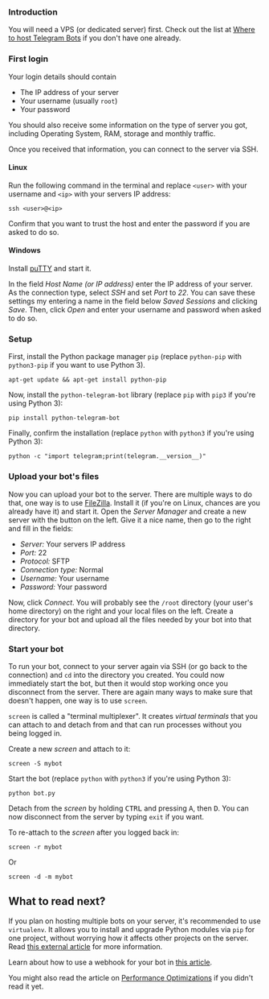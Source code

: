 ### Introduction
You will need a VPS (or dedicated server) first. Check out the list at [Where to host Telegram Bots](https://github.com/python-telegram-bot/python-telegram-bot/wiki/Where-to-host-Telegram-Bots#vps) if you don't have one already.

### First login
Your login details should contain
- The IP address of your server
- Your username (usually `root`)
- Your password

You should also receive some information on the type of server you got, including Operating System, RAM, storage and monthly traffic.

Once you received that information, you can connect to the server via SSH. 

#### Linux
Run the following command in the terminal and replace `<user>` with your username and `<ip>` with your servers IP address:

```
ssh <user>@<ip>
```

Confirm that you want to trust the host and enter the password if you are asked to do so.

#### Windows
Install [puTTY](http://www.chiark.greenend.org.uk/~sgtatham/putty/download.html) and start it. 

In the field *Host Name (or IP address)* enter the IP address of your server. As the connection type, select *SSH* and set *Port* to *22*. You can save these settings my entering a name in the field below *Saved Sessions* and clicking *Save*. Then, click *Open* and enter your username and password when asked to do so.

### Setup
First, install the Python package manager `pip` (replace `python-pip` with `python3-pip` if you want to use Python 3).
```
apt-get update && apt-get install python-pip
```

Now, install the `python-telegram-bot` library (replace `pip` with `pip3` if you're using Python 3):
```
pip install python-telegram-bot
```

Finally, confirm the installation (replace `python` with `python3` if you're using Python 3):
```
python -c "import telegram;print(telegram.__version__)"
```

### Upload your bot's files
Now you can upload your bot to the server. There are multiple ways to do that, one way is to use [FileZilla](https://filezilla-project.org/download.php?type=client). Install it (if you're on Linux, chances are you already have it) and start it. Open the *Server Manager* and create a new server with the button on the left. Give it a nice name, then go to the right and fill in the fields:

- *Server:* Your servers IP address
- *Port:* 22
- *Protocol:* SFTP
- *Connection type:* Normal
- *Username:* Your username
- *Password:* Your password

Now, click *Connect*. You will probably see the `/root` directory (your user's home directory) on the right and your local files on the left. Create a directory for your bot and upload all the files needed by your bot into that directory.

### Start your bot
To run your bot, connect to your server again via SSH (or go back to the connection) and `cd` into the directory you created. You could now immediately start the bot, but then it would stop working once you disconnect from the server. There are again many ways to make sure that doesn't happen, one way is to use `screen`. 

`screen` is called a "terminal multiplexer". It creates *virtual terminals* that you can attach to and detach from and that can run processes without you being logged in.

Create a new *screen* and attach to it:
```
screen -S mybot
```

Start the bot (replace `python` with `python3` if you're using Python 3):
```
python bot.py
```

Detach from the *screen* by holding <kbd>CTRL</kbd> and pressing <kbd>A</kbd>, then <kbd>D</kbd>. You can now disconnect from the server by typing `exit` if you want. 

To re-attach to the *screen* after you logged back in:
```
screen -r mybot
```
Or
```
screen -d -m mybot
```

## What to read next?
If you plan on hosting multiple bots on your server, it's recommended to use `virtualenv`. It allows you to install and upgrade Python modules via `pip` for one project, without worrying how it affects other projects on the server. Read [this external article](http://docs.python-guide.org/en/latest/dev/virtualenvs/) for more information.

Learn about how to use a webhook for your bot in [this article](https://github.com/python-telegram-bot/python-telegram-bot/wiki/Webhooks).

You might also read the article on [Performance Optimizations](https://github.com/python-telegram-bot/python-telegram-bot/wiki/Performance-Optimizations) if you didn't read it yet.